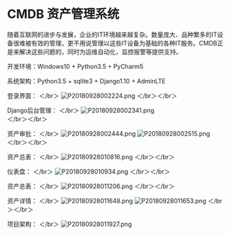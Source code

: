 # CMDB 资产管理系统




随着互联网的进步与发展，企业的IT环境越来越复杂。数量庞大、品种繁多的IT设备很难被有效的管理，更不用说管理以这些IT设备为基础的各种IT服务。CMDB正是来解决这些问题的，同时为运维自动化，监控报警等提供支持。

开发环境：Windows10 + Python3.5 + PyCharm5

系统架构：Python3.5 + sqlite3 + Django1.10 + AdminLTE  



登录界面： 
＜/br＞
![P20180928002224.png](/img/P20180928002224.png)
＜/br＞＜/br＞


Django后台管理： 
＜/br＞
![P20180928002341.png](/img/P20180928002341.png)  
＜/br＞＜/br＞


资产审批：
＜/br＞
![P20180928002444.png](/img/P20180928002444.png)
![P20180928002515.png](/img/P20180928002515.png)
＜/br＞＜/br＞


资产总表：
＜/br＞
![P20180928010816.png](/img/P20180928010816.png)
＜/br＞＜/br＞


仪表盘：
＜/br＞
![P20180928010934.png](/img/P20180928010934.png)
＜/br＞＜/br＞


资产总表：
＜/br＞
![P20180928011206.png](/img/P20180928011206.png)
＜/br＞＜/br＞


资产详情：
＜/br＞
![P20180928011648.png](/img/P20180928011648.png)
![P20180928011653.png](/img/P20180928011653.png)
＜/br＞＜/br＞


项目架构：
＜/br＞
![P20180928011927.png](/img/P20180928011927.png)

